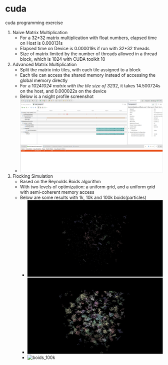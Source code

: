 # cuda
cuda programming exercise
1. Naive Matrix Multiplication
	* For a 32*32 matrix multiplication with float numbers, elapsed time on Host is 0.000131s
	* Elapsed time on Device is 0.000019s if run with 32*32 threads
	* Size of matrix limited by the number of threads allowed in a thread block, which is 1024 with CUDA toolkit 10
2. Advanced Matrix Multiplication
	* Split the matrix into tiles, with each tile assigned to a block
	* Each tile can access the shared memory instead of accessing the global memory directly
	* For a 1024*1024 matrix with the tile size of 32*32, it takes 14.500724s on the host, and 0.000022s on the device
	* Below is a nsight profile screenshot
	* ![nsight](https://github.com/fantasy-fish/cuda/blob/master/nsight.png)
3. Flocking Simulation
	* Based on the Reynolds Boids algorithm
	* With two levels of optimization: a uniform grid, and a uniform grid with semi-coherent memory access
	* Below are some results with 1k, 10k and 100k boids(particles)
		* ![boids_1k](https://github.com/fantasy-fish/cuda/blob/master/cuda_flocking/results/1k.gif)
		* ![boids_10k](https://github.com/fantasy-fish/cuda/blob/master/cuda_flocking/results/10k.gif)
		* ![boids_100k](https://github.com/fantasy-fish/cuda/blob/master/cuda_flocking/results/100k.gif)
